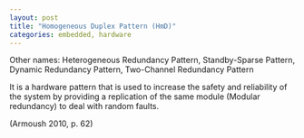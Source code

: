 ```yaml
---
layout: post
title: "Homogeneous Duplex Pattern (HmD)"
categories: embedded, hardware
---
```


Other names: Heterogeneous Redundancy Pattern, Standby-Sparse Pattern, Dynamic Redundancy Pattern, Two-Channel Redundancy Pattern

It is a hardware pattern that is used to increase the safety and reliability of the system
by providing a replication of the same module (Modular redundancy) to deal with random faults.

(Armoush 2010, p. 62)